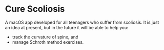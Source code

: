 #  Cure Scoliosis
A macOS app developed for all teenagers who suffer from scoliosis. 
It is just an idea at present, but in the future it will be able to help you:
- track the curvature of spine, and
- manage Schroth method exercises.
